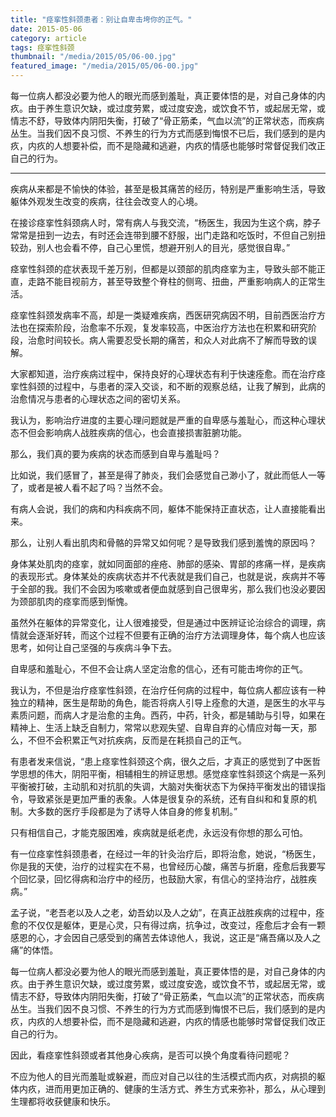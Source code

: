 ```yaml
---
title: "痉挛性斜颈患者：别让自卑击垮你的正气。"
date: 2015-05-06
category: article
tags: 痉挛性斜颈
thumbnail: "/media/2015/05/06-00.jpg"
featured_image: "/media/2015/05/06-00.jpg"
---
```


每一位病人都没必要为他人的眼光而感到羞耻，真正要体悟的是，对自己身体的内疚。由于养生意识欠缺，或过度劳累，或过度安逸，或饮食不节，或起居无常，或情志不舒，导致体内阴阳失衡，打破了“骨正筋柔，气血以流”的正常状态，而疾病丛生。当我们因不良习惯、不养生的行为方式而感到悔恨不已后，我们感到的是内疚，内疚的人想要补偿，而不是隐藏和逃避，内疚的情感也能够时常督促我们改正自己的行为。

***

疾病从来都是不愉快的体验，甚至是极其痛苦的经历，特别是严重影响生活，导致躯体外观发生改变的疾病，往往会改变人的心境。

在接诊痉挛性斜颈病人时，常有病人与我交流，“杨医生，我因为生这个病，脖子常常是扭到一边去，有时还会连带到腰不舒服，出门走路和吃饭时，不但自己别扭较劲，别人也会看不停，自己心里慌，想避开别人的目光，感觉很自卑。”

痉挛性斜颈的症状表现千差万别，但都是以颈部的肌肉痉挛为主，导致头部不能正直，走路不能目视前方，甚至导致整个脊柱的侧弯、扭曲，严重影响病人的正常生活。

痉挛性斜颈发病率不高，却是一类疑难疾病，西医研究病因不明，目前西医治疗方法也在探索阶段，治愈率不乐观，复发率较高，中医治疗方法也在积累和研究阶段，治愈时间较长。病人需要忍受长期的痛苦，和众人对此病不了解而导致的误解。

大家都知道，治疗疾病过程中，保持良好的心理状态有利于快速痊愈。而在治疗痉挛性斜颈的过程中，与患者的深入交谈，和不断的观察总结，让我了解到，此病的治愈情况与患者的心理状态之间的密切关系。

我认为，影响治疗进度的主要心理问题就是严重的自卑感与羞耻心，而这种心理状态不但会影响病人战胜疾病的信心，也会直接损害脏腑功能。

那么，我们真的要为疾病的状态而感到自卑与羞耻吗？

比如说，我们感冒了，甚至是得了肺炎，我们会感觉自己渺小了，就此而低人一等了，或者是被人看不起了吗？当然不会。

有病人会说，我们的病和内科疾病不同，躯体不能保持正直状态，让人直接能看出来。

那么，让别人看出肌肉和骨骼的异常又如何呢？是导致我们感到羞愧的原因吗？

身体某处肌肉的痉挛，就如同面部的痤疮、肺部的感染、胃部的疼痛一样，是疾病的表现形式。身体某处的疾病状态并不代表就是我们自己，也就是说，疾病并不等于全部的我。我们不会因为咳嗽或者便血就感到自己很卑劣，那么我们也没必要因为颈部肌肉的痉挛而感到惭愧。

虽然外在躯体的异常变化，让人很难接受，但是通过中医辨证论治综合的调理，病情就会逐渐好转，而这个过程不但要有正确的治疗方法调理身体，每个病人也应该思考，如何让自己坚强的与疾病斗争下去。

自卑感和羞耻心，不但不会让病人坚定治愈的信心，还有可能击垮你的正气。

我认为，不但是治疗痉挛性斜颈，在治疗任何病的过程中，每位病人都应该有一种独立的精神，医生是帮助的角色，能否将病人引导上痊愈的大道，是医生的水平与素质问题，而病人才是治愈的主角。西药，中药，针灸，都是辅助与引导，如果在精神上、生活上缺乏自制力，常常以悲观失望、自卑自弃的心情应对每一天，那么，不但不会积累正气对抗疾病，反而是在耗损自己的正气。

有患者发来信说，“患上痉挛性斜颈这个病，很久之后，才真正的感觉到了中医哲学思想的伟大，阴阳平衡，相辅相生的辨证思想。感觉痉挛性斜颈这个病是一系列平衡被打破，主动肌和对抗肌的失调，大脑对失衡状态下为保持平衡发出的错误指令，导致紧张是更加严重的表象。人体是很复杂的系统，还有自纠和和复原的机制。大多数的医疗手段都是为了诱导人体自身的修复机制。”

只有相信自己，才能克服困难，疾病就是纸老虎，永远没有你想的那么可怕。

有一位痉挛性斜颈患者，在经过一年的针灸治疗后，即将治愈，她说，“杨医生，你是我的天使，治疗的过程实在不易，也曾经历心酸，痛苦与折磨，痊愈后我要写个回忆录，回忆得病和治疗中的经历，也鼓励大家，有信心的坚持治疗，战胜疾病。”

孟子说，“老吾老以及人之老，幼吾幼以及人之幼”，在真正战胜疾病的过程中，痊愈的不仅仅是躯体，更是心灵，只有得过病，抗争过，改变过，痊愈后才会有一颗感恩的心，才会因自己感受到的痛苦去体谅他人，我说，这正是“痛吾痛以及人之痛”的体悟。

每一位病人都没必要为他人的眼光而感到羞耻，真正要体悟的是，对自己身体的内疚。由于养生意识欠缺，或过度劳累，或过度安逸，或饮食不节，或起居无常，或情志不舒，导致体内阴阳失衡，打破了“骨正筋柔，气血以流”的正常状态，而疾病丛生。当我们因不良习惯、不养生的行为方式而感到悔恨不已后，我们感到的是内疚，内疚的人想要补偿，而不是隐藏和逃避，内疚的情感也能够时常督促我们改正自己的行为。

因此，看痉挛性斜颈或者其他身心疾病，是否可以换个角度看待问题呢？

不应为他人的目光而羞耻或躲避，而应对自己以往的生活模式而内疚，对病损的躯体内疚，进而用更加正确的、健康的生活方式、养生方式来弥补，那么，从心理到生理都将收获健康和快乐。
